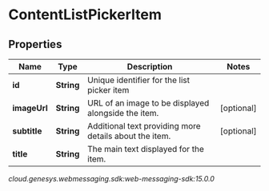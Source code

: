 # ContentListPickerItem


## Properties

| Name | Type | Description | Notes |
| ------------ | ------------- | ------------- | ------------- |
| **id** | **String** | Unique identifier for the list picker item |  |
| **imageUrl** | **String** | URL of an image to be displayed alongside the item. |  [optional] |
| **subtitle** | **String** | Additional text providing more details about the item. |  [optional] |
| **title** | **String** | The main text displayed for the item. |  |




_cloud.genesys.webmessaging.sdk:web-messaging-sdk:15.0.0_
